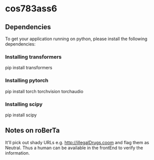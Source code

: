 # cos783ass6

## Dependencies

To get your application running on python, please install the following dependencies:

### Installing transformers

pip install transformers

### Installing pytorch

pip install torch torchvision torchaudio

### Installing scipy

pip install scipy


## Notes on roBerTa

It'll pick out shady URLs e.g. http://illegalDrugs.coom and flag them as Neutral. Thus a human can be available in the frontEnd to verify the information. 





